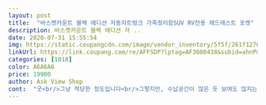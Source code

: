 ```yaml
---
layout: post 
title:  "바스켓카운트 블랙 에디션 자동차트렁크 가죽정리함SUV RV전용 헤드레스트 포켓" 
description: 바스켓카운트 블랙 에디션 자 ..
date: 2020-07-31 15:55:54 
img: https://static.coupangcdn.com/image/vendor_inventory/5f5f/261f127042202b17686b4fd63eeeaddfdc2e2bb36b56d9d805f841a7d7d9.jpg 
linkUrl: https://link.coupang.com/re/AFFSDP?lptag=AF3600438&subid=ahnPublicAsk&pageKey=1365482599&itemId=2397497010&vendorItemId=70392566612&traceid=V0-113-3bf4f55f9a6a8011 
categories: [1018] 
color: A6A6A6 
price: 19900 
author: Ask View Shop 
cont:  "굿<br/>그냥 적당한 정도입니다<br/>그렇지만, 수납공간이 많은 듯 보여도 많지는 않아요<br/>물론 의자에 묶을 수 있도록 버클도 있습니다<br/>생각보다는 수납량이 적어요<br/>수납주머니가 생각보다 깊어서 좋아요<br/>아 그리고 부직포 같은 걸로 의자 뒤에 붙여야하는데 이 부분은 호불호 갈릴 수도 있을 것 같습니다 그래도 딱 고정되니 전 좋아요<br/>어째든 담아두니깐 깨끗해보이긴 하더라구요<br/>장착하고 나니 너무도 깔끔해요<br/>" 
---
```

